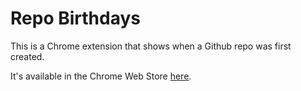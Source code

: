 # Repo Birthdays

This is a Chrome extension that shows when a Github repo was first created.

It's available in the Chrome Web Store [here](https://chrome.google.com/webstore/detail/repo-birthdays/pmfhcjhcddnompkialjfidnbiibbccie).
